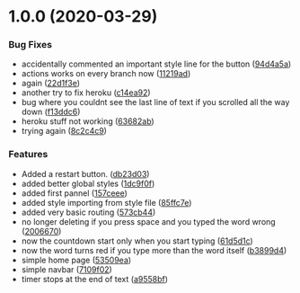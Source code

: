 # 1.0.0 (2020-03-29)


### Bug Fixes

* accidentally commented an important style line for the button ([94d4a5a](https://github.com/Vyctor661/king-typer/commit/94d4a5a77a13222e5960ad6cf707f2479f9c386b))
* actions works on every branch now ([11219ad](https://github.com/Vyctor661/king-typer/commit/11219adea3ef18e063d794116c91726ea3666559))
* again ([22d1f3e](https://github.com/Vyctor661/king-typer/commit/22d1f3e8a8a649591b90350870a3192ffba10df1))
* another try to fix heroku ([c14ea92](https://github.com/Vyctor661/king-typer/commit/c14ea9235b688ee69d67c764c4cdc9a6985015a1))
* bug where you couldnt see the last line of text if you scrolled all the way down ([f13ddc6](https://github.com/Vyctor661/king-typer/commit/f13ddc608a8a6201e8a262f7b15a1e244aa5f8c2))
* heroku stuff not working ([63682ab](https://github.com/Vyctor661/king-typer/commit/63682ab5190bfc15daf5b85823246306e73130cb))
* trying again ([8c2c4c9](https://github.com/Vyctor661/king-typer/commit/8c2c4c95d7a75b3ffee33632c80d1fd27f6727de))


### Features

* Added a restart button. ([db23d03](https://github.com/Vyctor661/king-typer/commit/db23d03e134bad839b23c0518acf937b66834780))
* added better global styles ([1dc9f0f](https://github.com/Vyctor661/king-typer/commit/1dc9f0ff49c9fb3d663752b0f8e351767d3d472c))
* added first pannel ([157ceee](https://github.com/Vyctor661/king-typer/commit/157ceee9c9b222997f0275c2105647a987dc56b5))
* added style importing from style file ([85ffc7e](https://github.com/Vyctor661/king-typer/commit/85ffc7eda481012593b9ced1b7e65aff0127df63))
* added very basic routing ([573cb44](https://github.com/Vyctor661/king-typer/commit/573cb4414ab47c83cf0ea96a61f6e3bc83fd2838))
* no longer deleting if you press space and you typed the word wrong ([2006670](https://github.com/Vyctor661/king-typer/commit/20066701626c070f7f9a36158501ac67a99881a6))
* now the countdown start only when you start typing ([61d5d1c](https://github.com/Vyctor661/king-typer/commit/61d5d1c0228ceefeeb036bdfdc5467ae97dfba4d))
* now the word turns red if you type more than the word itself ([b3899d4](https://github.com/Vyctor661/king-typer/commit/b3899d4719a779ff288642b429903f5b3e581955))
* simple home page ([53509ea](https://github.com/Vyctor661/king-typer/commit/53509ea5a5193151eb4f3712f68e9db0e61b0d3f))
* simple navbar ([7109f02](https://github.com/Vyctor661/king-typer/commit/7109f029cb5e413f2ef63c4a4f30f7030553c583))
* timer stops at the end of text ([a9558bf](https://github.com/Vyctor661/king-typer/commit/a9558bf4753fc4fc15742230ac0c8d77d72a3b1f))
